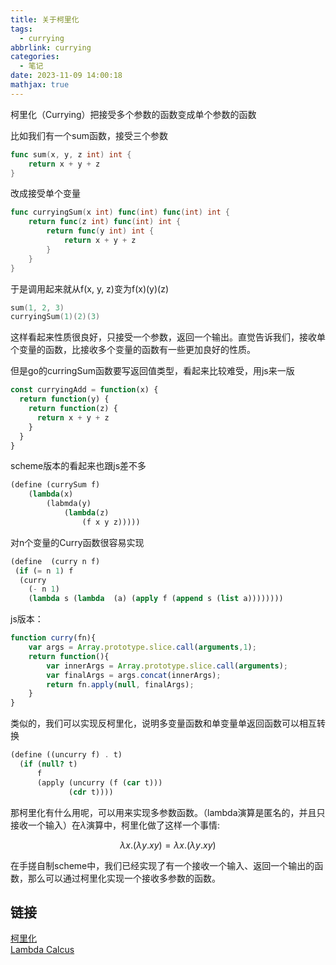 ```yaml
---
title: 关于柯里化
tags:
  - currying
abbrlink: currying
categories:
  - 笔记
date: 2023-11-09 14:00:18
mathjax: true
---
```


柯里化（Currying）把接受多个参数的函数变成单个参数的函数
<!-- more -->

比如我们有一个sum函数，接受三个参数

```go
func sum(x, y, z int) int {
    return x + y + z
}
```

改成接受单个变量

```go
func curryingSum(x int) func(int) func(int) int {
    return func(z int) func(int) int {
        return func(y int) int {
            return x + y + z
        }
    }
}
```

于是调用起来就从f(x, y, z)变为f(x)(y)(z)

```go
sum(1, 2, 3)
curryingSum(1)(2)(3)
```

这样看起来性质很良好，只接受一个参数，返回一个输出。直觉告诉我们，接收单个变量的函数，比接收多个变量的函数有一些更加良好的性质。

但是go的curringSum函数要写返回值类型，看起来比较难受，用js来一版

```javascript
const curryingAdd = function(x) {
  return function(y) {
    return function(z) {
      return x + y + z
    }
  }
}
```

scheme版本的看起来也跟js差不多

```scheme
(define (currySum f)
    (lambda(x)
        (labmda(y)
            (lambda(z)
                (f x y z)))))
```

对n个变量的Curry函数很容易实现

```lisp
(define  (curry n f)  
 (if (= n 1) f
  (curry 
    (- n 1) 
    (lambda s (lambda  (a) (apply f (append s (list a))))))))
```

js版本：

```javascript
function curry(fn){
    var args = Array.prototype.slice.call(arguments,1);
    return function(){
        var innerArgs = Array.prototype.slice.call(arguments);
        var finalArgs = args.concat(innerArgs);
        return fn.apply(null, finalArgs);
    }
}
```

类似的，我们可以实现反柯里化，说明多变量函数和单变量单返回函数可以相互转换

```scheme
(define ((uncurry f) . t)
  (if (null? t)
      f
      (apply (uncurry (f (car t)))
             (cdr t))))
```

那柯里化有什么用呢，可以用来实现多参数函数。（lambda演算是匿名的，并且只接收一个输入）在$\lambda$演算中，柯里化做了这样一个事情:

$$
\lambda x.(\lambda y.xy) = \lambda x.(\lambda y. xy)
$$

在手搓自制scheme中，我们已经实现了有一个接收一个输入、返回一个输出的函数，那么可以通过柯里化实现一个接收多参数的函数。

## 链接

[柯里化](https://zh.wikipedia.org/wiki/柯里化)  
[Lambda Calcus](https://en.wikipedia.org/wiki/Lambda_calculus)  